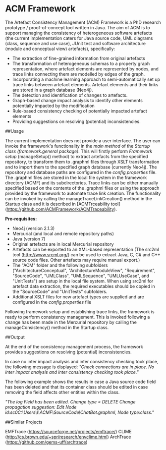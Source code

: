 # ACM Framework

The Artefact Consistency Management (ACM) Framework is a PhD research prototype / proof-of-concept tool written in Java. 
The aim of ACM is to support managing the consistency of heterogeneous software artefacts (the current implementation caters for 
Java source code, UML diagrams (class, sequence and use case), JUnit test and software architecture (module and conceptual view) 
artefacts), specifically:

* The extraction of fine-grained information from original artefacts
* The transformation of heterogeneous schemas to a property graph representation, where artefact elements are represented by nodes, 
and trace links connecting them are modelled by edges of the graph.
* Incorporating a machine learning approach to semi-automatically set up trace links between artefact elements. 
Artefact elements and their links are stored in a graph database (Neo4j).
* The detection and identification of changes to artefacts.
* Graph-based change impact analysis to identify other elements potentially impacted by the modification
* Rule-based consistency checking of potentially impacted artefact elements
* Providing suggestions on resolving (potential) inconsistencies.

##Usage

The current implementation does not provide a user interface. The user can invoke the framework's functionality in the *main method* of 
the *Startup class (framework.general package)*. This will firstly perform *Framework setup* (manageSetup() method) to extract
artefacts from the specified repository, to transform them to .graphml files through XSLT transformation and to import them to the 
specified graph database (currently Neo4j). The repository and database paths are configured in the *config.properties* file. 
The .graphml files are stored in the local file system in the framework directory (ACMF) and its subdirectories. Trace links can be either
manually specified based on the contents of the .graphml files or using the approach provided by the framework to automate trace link 
creation. The functionality can be invoked by calling the manageTraceLinkCreation() method in the Startup class and it is described in
[ACMTrceability tool] (https://github.com/ACMFramework/ACMTraceability).

**Pre-requisites:**

* Neo4j (version 2.1.3)
* Mercurial (and local and remote repository paths)
* Java (version 7)
* Original artefacts are in local Mercurial repository
* Artefacts can be exported to an XML-based representation (The src2ml tool (http://www.srcml.org/) can be used to extract Java, C, C# and C++ source code files. Other artefacts may require manual export.)
* The "ACM" folder and the following subfolders ("ArchitectureConceptual", "ArchitectureModuleView", "Requirement", "SourceCode", "UMLClass", "UMLSequence", "UMLUseCase", and "UnitTests") are setup in the local file system. When using src2ml for artefact data extraction, the required executables should be copied in the "SourceCode" and "UnitTests" subfolders.
* Additional XSLT files for new artefact types are supplied and are configured in the *config.properties* file

Following framework setup and establishing trace links, the framework is ready to perform consistency management. This is invoked following
a change has been made in the Mercurial repository by calling the manageConsistency() method in the Startup class. 

##Output

At the end of the consistency management process, the framework provides suggestions on resolving (potential) inconsistencies.

In case no inter impact analysis and inter consistency checking took place, the following message is displayed:
*"Check connections are in place. No inter impact analysis and inter consistency checking took place."*

The following example shows the results in case a Java source code field has been deleted and that its container class should be edited
in case removing the field affects other entities within the class.

*"The log Field has been edited. Change type = DELETE 
Change propagation suggestion: 
Edit Node id:sc0C:\Users\I\ACMF\SourceCode\ChatBot.graphml, Node type:class."*

##Similar Projects

EMFTrace (https://sourceforge.net/projects/emftrace/)
CLIME (http://cs.brown.edu/~spr/research/envclime.html)
ArchTrace (https://github.com/gems-uff/archtrace)
